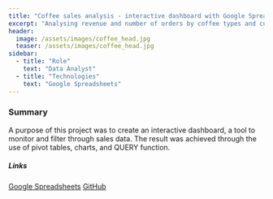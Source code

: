 ```yaml
---
title: "Coffee sales analysis - interactive dashboard with Google Spreadsheets"
excerpt: "Analysing revenue and number of orders by coffee types and customer characteristics."
header:
  image: /assets/images/coffee_head.jpg
  teaser: /assets/images/coffee_head.jpg
sidebar:
  - title: "Role"
    text: "Data Analyst"
  - title: "Technologies"
    text: "Google Spreadsheets"
---
```


### Summary

A purpose of this project was to create an interactive dashboard, a tool to monitor and filter through sales data. The result was achieved through the use of pivot tables, charts, and QUERY function.

##### Links

[Google Spreadsheets](https://docs.google.com/spreadsheets/d/1qgGV_1vGhVBXiuy6tA5lOI4oFPvejNhQ/edit?usp=sharing&ouid=108723325419475143519&rtpof=true&sd=true)
[GitHub](https://github.com/justynastepniak/portfolio_projects/tree/main/coffee_sales)
